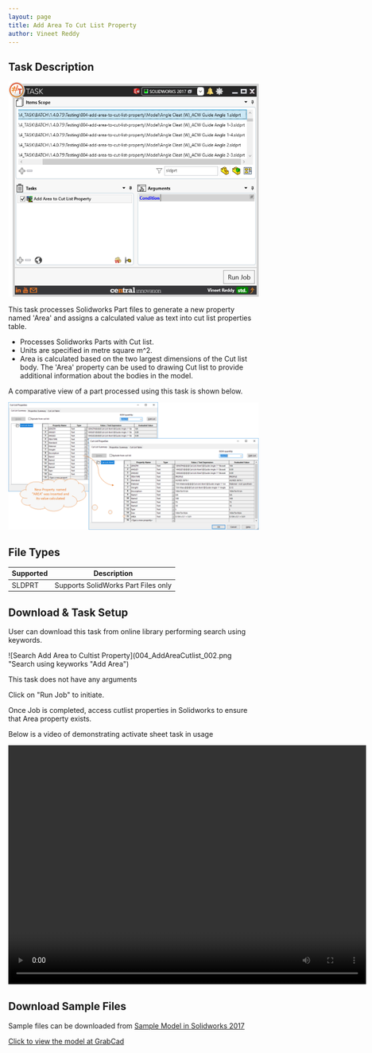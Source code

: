 ```yaml
---
layout: page
title: Add Area To Cut List Property
author: Vineet Reddy
---
```


## Task Description

![Add Area to Cultist Property](004_AddAreaCutlist_001.png "Add Area to Cutlist Property")

This task processes Solidworks Part files to generate a new property named 'Area' and assigns a calculated value as text into cut list properties table.
- Processes Solidworks Parts with Cut list.
- Units are specified in metre square m^2.
-  Area is calculated based on the two largest dimensions of the Cut list body.
The 'Area' property can be used to drawing Cut list to provide additional information about the bodies in the model.


A comparative view of a part processed using this task is shown below.

![Comparision](004_AddAreaCutlist_003.png "Comparision between initial and final state of Solidworks Drawing")

## File Types

| Supported | Description |
| --- | --- |
| SLDPRT | Supports SolidWorks Part Files only |


## Download & Task Setup

User can download this task from online library performing search using keywords.

![Search Add Area to Cultist Property](004_AddAreaCutlist_002.png "Search using keyworks "Add Area")

This task does not have any arguments


Click on "Run Job" to initiate.

Once Job is completed, access cutlist properties in Solidworks to ensure that Area property exists.

Below is a video of demonstrating activate sheet task in usage

<video width="720" height="480" controls>
  <source src="002_ActivateSheet.swf" type="video/mp4">
</video>


## Download Sample Files

Sample files can be downloaded from 
[Sample Model in Solidworks 2017](../000-model/SolidWorks_2017_RoboticArm.zip)

[Click to view the model at GrabCad](https://grabcad.com/library/5-dof-robot-1)
